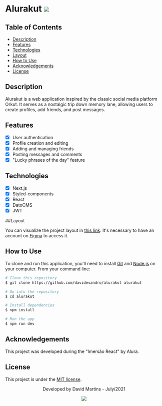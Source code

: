 # Alurakut <img src = "https://img.shields.io/badge/license-MIT-blue">

## Table of Contents
- [Description](#description)
- [Features](#features)
- [Technologies](#technologies)
- [Layout](#layout)
- [How to Use](#how-to-use)
- [Acknowledgements](#acknowledgements)
- [License](#license)

## Description
Alurakut is a web application inspired by the classic social media platform Orkut. It serves as a nostalgic trip down memory lane, allowing users to create profiles, add friends, and post messages.

## Features
- [x] User authentication
- [x] Profile creation and editing
- [x] Adding and managing friends
- [x] Posting messages and comments
- [x] "Lucky phrases of the day" feature

## Technologies
- [x] Next.js
- [x] Styled-components
- [x] React
- [x] DatoCMS
- [x] JWT

##Layout

You can visualize the project layout in [this link](https://www.figma.com/file/xHF0n0qxiE2rqjqAILiBUB/Alurakut?type=design&node-id=58-0&mode=design&t=JvLJhPjFFWHTriZw-0). It's necessary to have an account on [Figma](https://www.figma.com/) to access it.


## How to Use
To clone and run this application, you'll need to install [Git](https://git-scm.com/) and [Node.js](https://nodejs.org/en/download/) on your computer. From your command line:

```bash
# Clone this repository
$ git clone https://github.com/davidevandro/alurakut alurakut

# Go into the repository
$ cd alurakut

# Install dependencies
$ npm install

# Run the app
$ npm run dev
```

## Acknowledgements
This project was developed during the "Imersão React" by Alura.

## License
This project is under the [MIT license](https://github.com/davidevandro/alurakut/blob/main/LICENSE).

<div align="center">

Developed by David Martins - July/2021

[<img src="https://img.shields.io/static/v1?label= &message=David Evandro Amorim Martins&color=blue&logo=linkedin&link=https://www.linkedin.com/in/david-evandro-martins/"/>](https://www.linkedin.com/in/david-evandro-martins/)

</div>
